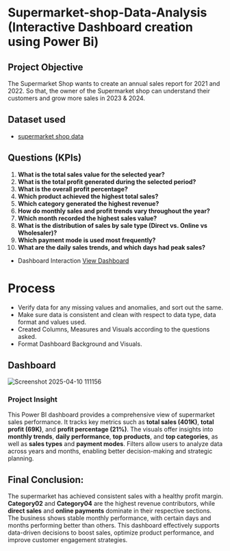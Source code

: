 # Supermarket-shop-Data-Analysis (Interactive Dashboard creation using Power Bi) 

## Project Objective

The Supermarket Shop wants to create an annual sales report for 2021 and 2022. So that, the owner of the Supermarket shop can understand their customers and grow more sales in 2023 & 2024.

## Dataset used
- <a href="https://github.com/dikshith900/Data-Analysis-DASHBOARD/blob/main/Sales-Dashboard-file.xlsx">supermarket shop data</a>

## Questions (KPIs)

1. **What is the total sales value for the selected year?**  
2. **What is the total profit generated during the selected period?**  
3. **What is the overall profit percentage?**  
4. **Which product achieved the highest total sales?**  
5. **Which category generated the highest revenue?**  
6. **How do monthly sales and profit trends vary throughout the year?**  
7. **Which month recorded the highest sales value?**  
8. **What is the distribution of sales by sale type (Direct vs. Online vs Wholesaler)?**  
9. **Which payment mode is used most frequently?**  
10. **What are the daily sales trends, and which days had peak sales?**

- Dashboard Interaction <a href="https://github.com/dikshith900/Data-Analysis-DASHBOARD/blob/main/Screenshot%202025-04-10%20111156.png">View Dashboard</a>

# Process

- Verify data for any missing values and anomalies, and sort out the same.
- Make sure data is consistent and clean with respect to data type, data format and values used.
- Created Columns, Measures and Visuals according to the questions asked.
- Format Dashboard Background and Visuals.

## Dashboard

![Screenshot 2025-04-10 111156](https://github.com/user-attachments/assets/99878c47-d9f2-4f8b-bc96-5c34bd19f381)



### Project Insight

This Power BI dashboard provides a comprehensive view of supermarket sales performance. It tracks key metrics such as **total sales (401K)**, **total profit (69K)**, and **profit percentage (21%)**. The visuals offer insights into **monthly trends**, **daily performance**, **top products**, and **top categories**, as well as **sales types** and **payment modes**. Filters allow users to analyze data across years and months, enabling better decision-making and strategic planning.


## Final Conclusion:

The supermarket has achieved consistent sales with a healthy profit margin. **Category02** and **Category04** are the highest revenue contributors, while **direct sales** and **online payments** dominate in their respective sections. The business shows stable monthly performance, with certain days and months performing better than others. This dashboard effectively supports data-driven decisions to boost sales, optimize product performance, and improve customer engagement strategies.

